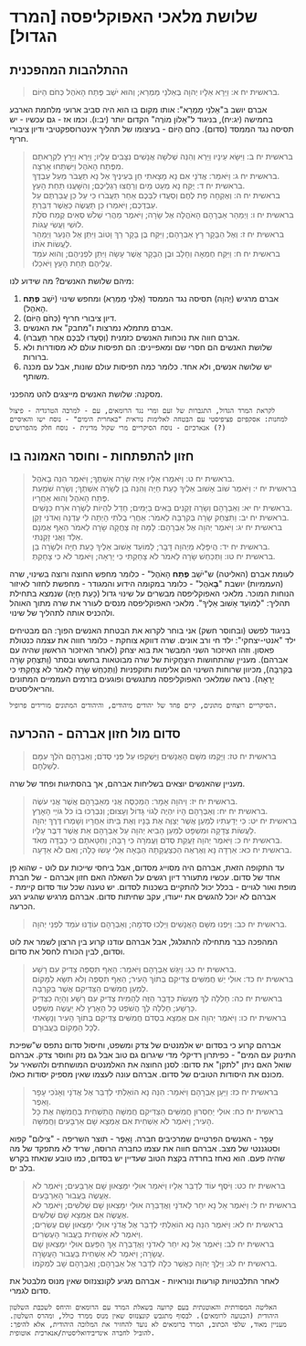 # שלושת מלאכי האפוקליפסה [המרד הגדול]

## ההתלהבות המהפכנית

> בראשית יח א: וַיֵּרָא אֵלָיו יְהוָה בְּאֵלֹנֵי מַמְרֵא; וְהוּא יֹשֵׁב פֶּתַח הָאֹהֶל כְּחֹם הַיּוֹם.  

אברם יושב ב"אֵלֹנֵי מַמְרֵא": אותו מקום בו הוא היה סביב ארועי מלחמת הארבע בחמישה (יג:יח), בניגוד ל"אֵלוֹן מוֹרֶה" הקדום יותר (יב:ו). וכמו אז - גם עכשיו - יש תסיסה נגד הממסד (סדום).
כְּחֹם הַיּוֹם - בעיצומו של תהליך אינטרוספקטיבי ודיון ציבורי חריף.

> בראשית יח ב: וַיִּשָּׂא עֵינָיו וַיַּרְא וְהִנֵּה שְׁלֹשָׁה אֲנָשִׁים נִצָּבִים עָלָיו; וַיַּרְא וַיָּרָץ לִקְרָאתָם מִפֶּתַח הָאֹהֶל וַיִּשְׁתַּחוּ אָרְצָה.  
> בראשית יח ג: וַיֹּאמַר: אֲדֹנָי אִם נָא מָצָאתִי חֵן בְּעֵינֶיךָ אַל נָא תַעֲבֹר מֵעַל עַבְדֶּךָ.  
> בראשית יח ד: יֻקַּח נָא מְעַט מַיִם וְרַחֲצוּ רַגְלֵיכֶם; וְהִשָּׁעֲנוּ תַּחַת הָעֵץ.  
> בראשית יח ה: וְאֶקְחָה פַת לֶחֶם וְסַעֲדוּ לִבְּכֶם אַחַר תַּעֲבֹרוּ כִּי עַל כֵּן עֲבַרְתֶּם עַל עַבְדְּכֶם; וַיֹּאמְרוּ כֵּן תַּעֲשֶׂה כַּאֲשֶׁר דִּבַּרְתָּ.  
> בראשית יח ו: וַיְמַהֵר אַבְרָהָם הָאֹהֱלָה אֶל שָׂרָה; וַיֹּאמֶר מַהֲרִי שְׁלֹשׁ סְאִים קֶמַח סֹלֶת לוּשִׁי וַעֲשִׂי עֻגוֹת.  
> בראשית יח ז: וְאֶל הַבָּקָר רָץ אַבְרָהָם; וַיִּקַּח בֶּן בָּקָר רַךְ וָטוֹב וַיִּתֵּן אֶל הַנַּעַר וַיְמַהֵר לַעֲשׂוֹת אֹתוֹ.  
> בראשית יח ח: וַיִּקַּח חֶמְאָה וְחָלָב וּבֶן הַבָּקָר אֲשֶׁר עָשָׂה וַיִּתֵּן לִפְנֵיהֶם; וְהוּא עֹמֵד עֲלֵיהֶם תַּחַת הָעֵץ וַיֹּאכֵלוּ.  

מיהם שלושת האנשים?
מה שידוע לנו:
1. אברם מרגיש (יְהוָה) תסיסה נגד הממסד (אֵלֹנֵי מַמְרֵא) ומחפש שינוי (יֹשֵׁב **פֶּתַח** הָאֹהֶל).
2. דיון ציבורי חריף (כְּחֹם הַיּוֹם).
3. אברם מתמלא נמרצות ו"מחבק" את האנשים.
4. אברם חווה את נוכחות האנשים כזמנית (וְסַעֲדוּ לִבְּכֶם אַחַר תַּעֲבֹרוּ).
5. שלושת האנשים הם חסרי שם ומאפיינים: הם תפיסות עולם לא מסודרות ולא ברורות.
6. יש שלושה אנשים, ולא אחד. כלומר כמה תפיסות עולם שונות, אבל עם מכנה משותף.

מסקנה:
שלושת האנשים מייצגים להט מהפכני.

```history
לקראת המרד הגדול, התגברות של זעם ומרי נגד הרומאים, עם - למרבה הטרגדיה - פיצול למחנות: אסקפיזם פציפיסטי עם הבטחה לאלימות נוראית "באחרית הימים" - נוסח ישו והאיסיים אנארכיזם - נוסח הסיקריים מרי שקול מדינית - נוסח חלק מהפרושים (?)
```

## חזון להתפתחות - וחוסר האמונה בו

> בראשית יח ט: וַיֹּאמְרוּ אֵלָיו אַיֵּה שָׂרָה אִשְׁתֶּךָ; וַיֹּאמֶר הִנֵּה בָאֹהֶל.  
> בראשית יח י: וַיֹּאמֶר שׁוֹב אָשׁוּב אֵלֶיךָ כָּעֵת חַיָּה וְהִנֵּה בֵן לְשָׂרָה אִשְׁתֶּךָ; וְשָׂרָה שֹׁמַעַת פֶּתַח הָאֹהֶל וְהוּא אַחֲרָיו.  
> בראשית יח יא: וְאַבְרָהָם וְשָׂרָה זְקֵנִים בָּאִים בַּיָּמִים; חָדַל לִהְיוֹת לְשָׂרָה אֹרַח כַּנָּשִׁים.  
> בראשית יח יב: וַתִּצְחַק שָׂרָה בְּקִרְבָּהּ לֵאמֹר: אַחֲרֵי בְלֹתִי הָיְתָה לִּי עֶדְנָה וַאדֹנִי זָקֵן.  
> בראשית יח יג: וַיֹּאמֶר יְהוָה אֶל אַבְרָהָם: לָמָּה זֶּה צָחֲקָה שָׂרָה לֵאמֹר הַאַף אֻמְנָם אֵלֵד וַאֲנִי זָקַנְתִּי.  
> בראשית יח יד: הֲיִפָּלֵא מֵיְהוָה דָּבָר; לַמּוֹעֵד אָשׁוּב אֵלֶיךָ כָּעֵת חַיָּה וּלְשָׂרָה בֵן.  
> בראשית יח טו: וַתְּכַחֵשׁ שָׂרָה לֵאמֹר לֹא צָחַקְתִּי כִּי יָרֵאָה; וַיֹּאמֶר לֹא כִּי צָחָקְתְּ.  

לעומת אברם (האליטה) ש"יֹשֵׁב **פֶּתַח** הָאֹהֶל" - כלומר מחפש החוצה ורוצה בשינוי, שרה (העממיות) יושבת "**בָ**אֹהֶל" - כלומר במקומה הידוע והמגודר - מחפשת לחזור לאיזור הנוחות המוכר.
מלאכי האפוקליפסה מבשרים על שינוי גדול (כָּעֵת חַיָּה) שנמצא בתחילת תהליך: "לַמּוֹעֵד אָשׁוּב אֵלֶיךָ".
מלאכי האפוקליפסה מנסים לעורר את שרה מתוך האוהל ולהכניס אותה לתהליך של שינוי.

בניגוד לפשט (ובחוסר חשק) אני בוחר לקרוא את הבטחת האנשים הפוך: הם מבטיחים ילד "אנטי-יצחקי": ילד חי ורב אונים. שרה דווקא צוחקת - כלומר חווה את עצמה כנטולת פאסון. וזהו האיזכור השני המבשר את בוא יצחק (לאחר האיזכור הראשון שהיה עם אברהם).
מעניין שהתחושות היִצְחָקיוֹת של שרה מבוטאות בחשש ובסתר (וַתִּצְחַק שָׂרָה בְּקִרְבָּהּ), מכיוון שרוחות השינוי הם אלימות ותוקפניות (וַתְּכַחֵשׁ שָׂרָה לֵאמֹר לֹא צָחַקְתִּי כִּי יָרֵאָה). נראה שמלאכי האפוקליפסה מתנגשים ופוגעים בזרמים העממיים המתונים והריאליסטים.

```history
הסיקריים רוצחים מתונים, קיים פחד של יהודים מיהודים, והיהודים המתונים מורידים פרופיל.
```


## סדום מול חזון אברהם - ההכרעה

> בראשית יח טז: וַיָּקֻמוּ מִשָּׁם הָאֲנָשִׁים וַיַּשְׁקִפוּ עַל פְּנֵי סְדֹם; וְאַבְרָהָם הֹלֵךְ עִמָּם לְשַׁלְּחָם.  

מעניין שהאנשים יוצאים בשליחות אברהם, אך בהסתיגות ופחד של שרה.

> בראשית יח יז: וַיהוָה אָמָר: הַמְכַסֶּה אֲנִי מֵאַבְרָהָם אֲשֶׁר אֲנִי עֹשֶׂה.  
> בראשית יח יח: וְאַבְרָהָם הָיוֹ יִהְיֶה לְגוֹי גָּדוֹל וְעָצוּם; וְנִבְרְכוּ בוֹ כֹּל גּוֹיֵי הָאָרֶץ.  
> בראשית יח יט: כִּי יְדַעְתִּיו לְמַעַן אֲשֶׁר יְצַוֶּה אֶת בָּנָיו וְאֶת בֵּיתוֹ אַחֲרָיו וְשָׁמְרוּ דֶּרֶךְ יְהוָה לַעֲשׂוֹת צְדָקָה וּמִשְׁפָּט לְמַעַן הָבִיא יְהוָה עַל אַבְרָהָם אֵת אֲשֶׁר דִּבֶּר עָלָיו.  
> בראשית יח כ: וַיֹּאמֶר יְהוָה זַעֲקַת סְדֹם וַעֲמֹרָה כִּי רָבָּה; וְחַטָּאתָם כִּי כָבְדָה מְאֹד.  
> בראשית יח כא: אֵרְדָה נָּא וְאֶרְאֶה הַכְּצַעֲקָתָהּ הַבָּאָה אֵלַי עָשׂוּ כָּלָה; וְאִם לֹא אֵדָעָה.  

עד התקופה הזאת, אברהם היה מסוייג מסדום, אבל ביחסי שייכות עם לוט - שהוא פָן אחד של סדום.
עכשיו מתעורר דיון רגשים על השאלה האם חזון אברהם - של חברת מופת ואור לגויים - בכלל יכול להתקיים בשכנות לסדום. יש טענה שכל עוד סדום קיימת - אברהם לא יוכל להגשים את ייעודו, עקב שחיתות סדום.
אברהם מרגיש שהגיע רגע הכרעה.

> בראשית יח כב: וַיִּפְנוּ מִשָּׁם הָאֲנָשִׁים וַיֵּלְכוּ סְדֹמָה; וְאַבְרָהָם עוֹדֶנּוּ עֹמֵד לִפְנֵי יְהוָה.  

המהפכה כבר מתחילה להתגלגל, אבל אברהם עודנו קרוע בין הרצון לשמר את לוט וסדום, לבין הכורח לחסל את סדום.

> בראשית יח כג: וַיִּגַּשׁ אַבְרָהָם וַיֹּאמַר: הַאַף תִּסְפֶּה צַדִּיק עִם רָשָׁע.  
> בראשית יח כד: אוּלַי יֵשׁ חֲמִשִּׁים צַדִּיקִם בְּתוֹךְ הָעִיר; הַאַף תִּסְפֶּה וְלֹא תִשָּׂא לַמָּקוֹם לְמַעַן חֲמִשִּׁים הַצַּדִּיקִם אֲשֶׁר בְּקִרְבָּהּ.  
> בראשית יח כה: חָלִלָה לְּךָ מֵעֲשֹׂת כַּדָּבָר הַזֶּה לְהָמִית צַדִּיק עִם רָשָׁע וְהָיָה כַצַּדִּיק כָּרָשָׁע; חָלִלָה לָּךְ הֲשֹׁפֵט כָּל הָאָרֶץ לֹא יַעֲשֶׂה מִשְׁפָּט.  
> בראשית יח כו: וַיֹּאמֶר יְהוָה אִם אֶמְצָא בִסְדֹם חֲמִשִּׁים צַדִּיקִם בְּתוֹךְ הָעִיר וְנָשָׂאתִי לְכָל הַמָּקוֹם בַּעֲבוּרָם.  

אברהם קרוע כי בסדום יש אלמנטים של צדק ומשפט, וחיסול סדום נתפס ש"שפיכת התינוק עם המים" - כפיתרון רדיקלי מדי שיגרום גם טוב אבל גם נזק וחוסר צדק. אברהם שואל האם ניתן "לתקן" את סדום: לסנן החוצה את האלמנטים המושחתים ולהשאיר על מכונם את היסודות הטובים של סדום.
אברהם עונה לעצמו שאין מספיק יסודות כאלו.

> בראשית יח כז: וַיַּעַן אַבְרָהָם וַיֹּאמַר: הִנֵּה נָא הוֹאַלְתִּי לְדַבֵּר אֶל אֲדֹנָי וְאָנֹכִי עָפָר וָאֵפֶר.  
> בראשית יח כח: אוּלַי יַחְסְרוּן חֲמִשִּׁים הַצַּדִּיקִם חֲמִשָּׁה הֲתַשְׁחִית בַּחֲמִשָּׁה אֶת כָּל הָעִיר; וַיֹּאמֶר לֹא אַשְׁחִית אִם אֶמְצָא שָׁם אַרְבָּעִים וַחֲמִשָּׁה.  

עָפָר - האנשים הפרטיים שמרכיבים חברה. וָאֵפֶר - תוצר השריפה - "צילום" קפוא וסטגננטי של מצב.
אברהם חווה את עצמו כחברה הרוסה, שריד לא מתפקד של מה שהיה פעם.
הוא נאחז בחרדה בקצת הטוב שעדיין יש בסדום, כמו טובע שנאחז בקרש בלב ים.

> בראשית יח כט: וַיֹּסֶף עוֹד לְדַבֵּר אֵלָיו וַיֹּאמַר אוּלַי יִמָּצְאוּן שָׁם אַרְבָּעִים; וַיֹּאמֶר לֹא אֶעֱשֶׂה בַּעֲבוּר הָאַרְבָּעִים.  
> בראשית יח ל: וַיֹּאמֶר אַל נָא יִחַר לַאדֹנָי וַאֲדַבֵּרָה אוּלַי יִמָּצְאוּן שָׁם שְׁלֹשִׁים; וַיֹּאמֶר לֹא אֶעֱשֶׂה אִם אֶמְצָא שָׁם שְׁלֹשִׁים.  
> בראשית יח לא: וַיֹּאמֶר הִנֵּה נָא הוֹאַלְתִּי לְדַבֵּר אֶל אֲדֹנָי אוּלַי יִמָּצְאוּן שָׁם עֶשְׂרִים; וַיֹּאמֶר לֹא אַשְׁחִית בַּעֲבוּר הָעֶשְׂרִים.  
> בראשית יח לב: וַיֹּאמֶר אַל נָא יִחַר לַאדֹנָי וַאֲדַבְּרָה אַךְ הַפַּעַם אוּלַי יִמָּצְאוּן שָׁם עֲשָׂרָה; וַיֹּאמֶר לֹא אַשְׁחִית בַּעֲבוּר הָעֲשָׂרָה.  
> בראשית יח לג: וַיֵּלֶךְ יְהוָה כַּאֲשֶׁר כִּלָּה לְדַבֵּר אֶל אַבְרָהָם; וְאַבְרָהָם שָׁב לִמְקֹמוֹ.  

לאחר התלבטויות קורעות ונוראיות - אברהם מגיע לקונצנזוס שאין מנוס מלבטל את סדום לגמרי.

```history
האליטה המסורתית והאוטנתית בעם קרועה בשאלת המרד עם הרומאים והיחס לשכבת השלטון היהודית (הכנועה לרומאים). לבסוף מתגבש קונצנזוס שאין מנוס ממרד כולל, ומהרס השלטון. מעניין מאוד, שלפי הכתוב, המרד ברומאים לא נועד להחזיר את המלוכה היהודית, אלא להיפך: להוביל לחברה אינדיבידואליסטית/אנארכית אוטופית.
```


